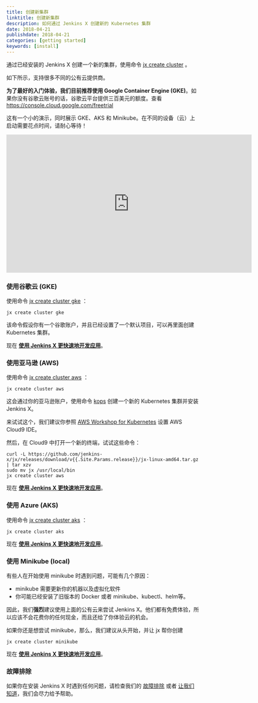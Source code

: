 ```yaml
---
title: 创建新集群
linktitle: 创建新集群
description: 如何通过 Jenkins X 创建新的 Kubernetes 集群 
date: 2018-04-21
publishdate: 2018-04-21
categories: [getting started]
keywords: [install]
---
```


                
通过已经安装的 Jenkins X 创建一个新的集群，使用命令  [jx create cluster](/commands/jx_create_cluster) 。
    
如下所示，支持很多不同的公有云提供商。

__为了最好的入门体验，我们目前推荐使用 Google Container Engine (GKE)__。如果你没有谷歌云账号的话，谷歌云平台提供三百美元的额度。查看 https://console.cloud.google.com/freetrial

这有一个小的演示，同时展示 GKE、AKS 和 Minikube。在不同的设备（云）上启动需要花点时间，请耐心等待！

<iframe width="640" height="360" src="https://www.youtube.com/embed/ELA4tytdFeA" frameborder="0" allow="autoplay; encrypted-media" allowfullscreen></iframe>


### 使用谷歌云 (GKE)

使用命令 [jx create cluster gke](/commands/jx_create_cluster_gke) ： 

    jx create cluster gke

该命令假设你有一个谷歌账户，并且已经设置了一个默认项目，可以再里面创建 Kubernetes 集群。
     
现在 **[使用 Jenkins X 更快速地开发应用](/zh/docs/getting-started/next/)**。
       
### 使用亚马逊 (AWS)

使用命令 [jx create cluster aws](/commands/x_create_cluster_aws) ： 

    jx create cluster aws

这会通过你的亚马逊账户，使用命令 [kops](https://github.com/kubernetes/kops) 创建一个新的 Kubernetes 集群并安装 Jenkins X。

来试试这个，我们建议你参照 [AWS Workshop for Kubernetes](https://github.com/aws-samples/aws-workshop-for-kubernetes/tree/master/01-path-basics/101-start-here#create-aws-cloud9-environment)  设置 AWS Cloud9 IDE。

然后，在 Cloud9 中打开一个新的终端，试试这些命令：

```shell 
curl -L https://github.com/jenkins-x/jx/releases/download/v{{.Site.Params.release}}/jx-linux-amd64.tar.gz | tar xzv
sudo mv jx /usr/local/bin
jx create cluster aws
```

现在 **[使用 Jenkins X 更快速地开发应用](/zh/docs/getting-started/next/)**。

        
### 使用 Azure (AKS)

使用命令 [jx create cluster aks](/commands/jx_create_cluster_aks) ： 

    jx create cluster aks
    
现在 **[使用 Jenkins X 更快速地开发应用](/zh/docs/getting-started/next/)**。
    
### 使用 Minikube (local)    
    
有些人在开始使用 minikube 时遇到问题，可能有几个原因：

* minikube 需要更新你的机器以及虚拟化软件
* 你可能已经安装了旧版本的 Docker 或者 minikube、kubectl、helm等。

因此，我们**强烈**建议使用上面的公有云来尝试 Jenkins X。他们都有免费体验，所以应该不会花费你的任何现金，而且还给了你体验云的机会。

如果你还是想尝试 minikube，那么，我们建议从头开始，并让 jx 帮你创建

    jx create cluster minikube

现在 **[使用 Jenkins X 更快速地开发应用](/zh/docs/getting-started/next/)**。

### 故障排除

如果你在安装 Jenkins X 时遇到任何问题，请检查我们的 [故障排除](/zh/troubleshooting/faq/) 或者 [让我们知道](/zh/community)，我们会尽力给予帮助。

